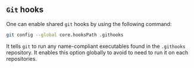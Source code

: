 ## `Git` hooks

One can enable shared `git` hooks by using the following command:

```bash
git config --global core.hooksPath .githooks
```

It tells `git` to run any name-compliant executables found in the `.githooks` repository.
It enables this option globally to avoid to need to run it on each repositories.